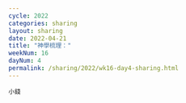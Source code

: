 ```yaml
---
cycle: 2022
categories: sharing
layout: sharing
date: 2022-04-21
title: "神學梳理："
weekNum: 16
dayNum: 4
permalink: /sharing/2022/wk16-day4-sharing.html
---
```


[](https://eccseattle.github.io/media/sharing/2022/wk016/2022-04-21-bin.m4a)

`小錢`
